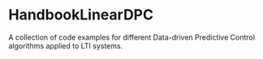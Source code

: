 # HandbookLinearDPC
A collection of code examples for different Data-driven Predictive Control algorithms applied to LTI systems.
